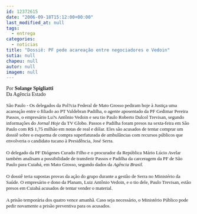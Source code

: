 ```yaml
---
id: 12372615
date: "2006-09-18T15:12:00+00:00"
last_modified_at: null
tags:
  - entrega
categories:
  - noticias
title: "Dossiê: PF pede acareação entre negociadores e Vedoin"
sutia: null
chapeu: null
autor: null
imagem: null
---
```

<p><P><FONT face=Verdana>Por<STRONG> Solange Spigliatti<BR></STRONG>Da Agência Estado</FONT></P><FONT face=Verdana size=2></p>
<p><P>São Paulo - Os delegados da Pol?cia Federal de Mato Grosso pediram hoje à Justiça uma acareação entre o filiado ao PT Valdebran Padilha, o agente aposentado da PF Gedimar Pereira Passos, o empresário Lu?s Antônio Vedoin e seu tio Paulo Roberto Dalcol Trevisan, segundo informações do <I>Jornal Hoje</I> da TV Globo. Passos e Padilha foram presos na sexta-feira em São Paulo com R$ 1,75 milhão em notas de real e dólar. Eles são acusados de tentar comprar um dossiê sobre o esquema de compra superfaturada de ambulâncias com recursos públicos que envolveria o candidato tucano à Presidência, José Serra.<BR><BR>O delegado da PF Diógenes Curado Filho e o procurador da República Mário Lúcio Avelar também analisam a possibilidade de transferir Passos e Padilha da carceragem da PF de São Paulo para Cuiabá, em Mato Grosso, segundo dados da <I>Agência Brasil</I>.<BR><BR>O dossiê teria supostas provas da ação do grupo durante a gestão de Serra no Ministério da Saúde. O empresário e dono da Planam, Luiz Antônio Vedoin, e o tio dele, Paulo Trevisan, estão presos em Cuiabá acusados de tentar vender o material.<BR><BR>A prisão temporária dos quatro vence amanhã. Caso seja necessário, o Ministério Público pode pedir novamente a prisão preventiva para os acusados.</P></FONT> </p>
